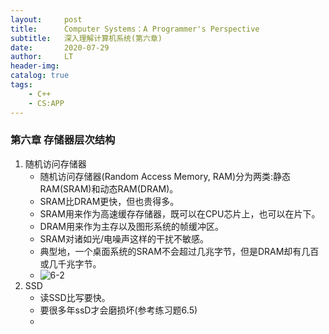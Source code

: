 ```yaml
---
layout:     post
title:      Computer Systems：A Programmer's Perspective
subtitle:   深入理解计算机系统(第六章)
date:       2020-07-29
author:     LT
header-img: 
catalog: true
tags:
    - C++
    - CS:APP
---
```


### 第六章 存储器层次结构
1. 随机访问存储器
    - 随机访问存储器(Random Access Memory, RAM)分为两类:静态RAM(SRAM)和动态RAM(DRAM)。
    - SRAM比DRAM更快，但也贵得多。
    - SRAM用来作为高速缓存存储器，既可以在CPU芯片上，也可以在片下。
    - DRAM用来作为主存以及图形系统的帧缓冲区。
    - SRAM对诸如光/电噪声这样的干扰不敏感。
    - 典型地，一个桌面系统的SRAM不会超过几兆字节，但是DRAM却有几百或几千兆字节。
    - ![6-2](腾讯云/6-2.png)
2. SSD
    - 读SSD比写要快。
    - 要很多年ssD才会磨损坏(参考练习题6.5)
    - 